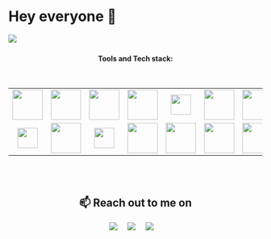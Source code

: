 <div>

# Hey everyone 👋 <div align="center">
  <img src="https://visitor-badge.laobi.icu/badge?page_id=tejasveer123.tejasveer123&"  />
</div>

###

</div>
<div align="center"><b>Tools and Tech stack:</b> </div>
<br/>
<br/>

<table align="center" width="90%" >
<tr>
  <td align="center"><img width="60" src="https://www.vectorlogo.zone/logos/python/python-ar21.svg"></td>
  <td align="center"><img width="60" src="https://www.vectorlogo.zone/logos/jupyter/jupyter-ar21.svg"></td>
  <td align="center"><img width="60" src="https://www.vectorlogo.zone/logos/tensorflow/tensorflow-ar21.svg"></td>
  <td align="center"><img width="60" src="https://www.vectorlogo.zone/logos/pytorch/pytorch-ar21.svg"></td>
  <td align="center"><img width="40" src="https://cdn.jsdelivr.net/gh/devicons/devicon/icons/numpy/numpy-original.svg"</td>
  <td align="center"><img width="60" src="https://www.vectorlogo.zone/logos/docker/docker-ar21.svg"></td>
  <td align="center"><img width="60" src="https://www.vectorlogo.zone/logos/kaggle/kaggle-ar21.svg"></td>
</tr>
<tr>
  
  <td align="center"><img width="40" src="https://cdn.jsdelivr.net/gh/devicons/devicon/icons/pandas/pandas-original.svg"></td>
  <td align="center"><img width="60" src="https://www.vectorlogo.zone/logos/javascript/javascript-ar21.svg"></td>
  <td align="center"><img width="40" src="https://cdn.jsdelivr.net/gh/devicons/devicon/icons/pycharm/pycharm-original.svg"></td>
  <td align="center"><img width="60" src="https://www.vectorlogo.zone/logos/mysql/mysql-ar21.svg"></td>
  <td align="center"><img width="60" src="https://www.vectorlogo.zone/logos/git-scm/git-scm-ar21.svg"></td>
  <td align="center"><img width="60" src="https://www.vectorlogo.zone/logos/linux/linux-ar21.svg"></td>
  <td align="center"><img width="60" src="https://www.vectorlogo.zone/logos/getpostman/getpostman-ar21.svg"></td>
</tr>
</table>

<br/>
<br/>

<h2 align="center">📫 Reach out to me on</h2>
<p align="center">
  <a target="_blank"href="https://www.linkedin.com/in/veertejas"><img src="https://img.shields.io/badge/linkedin-%230077B5.svg?&style=for-the-badge&logo=linkedin&logoColor=white" /></a>&nbsp;&nbsp;&nbsp;&nbsp;
  <a target="_blank"href="https://discord.com/invite/75GhkcZb"><img src="https://img.shields.io/badge/discord-%231DA1F2.svg?&style=for-the-badge&logo=discord&logoColor=white" /></a>&nbsp;&nbsp;&nbsp;&nbsp;
  <a href="mailto:tejasveer2612@gmail.com"><img src="https://img.shields.io/badge/gmail-%23D14836.svg?&style=for-the-badge&logo=gmail&logoColor=white" /></a>&nbsp;&nbsp;&nbsp;&nbsp;
</p>


<p align="left"></p>



<h2 align="left"></h2>
